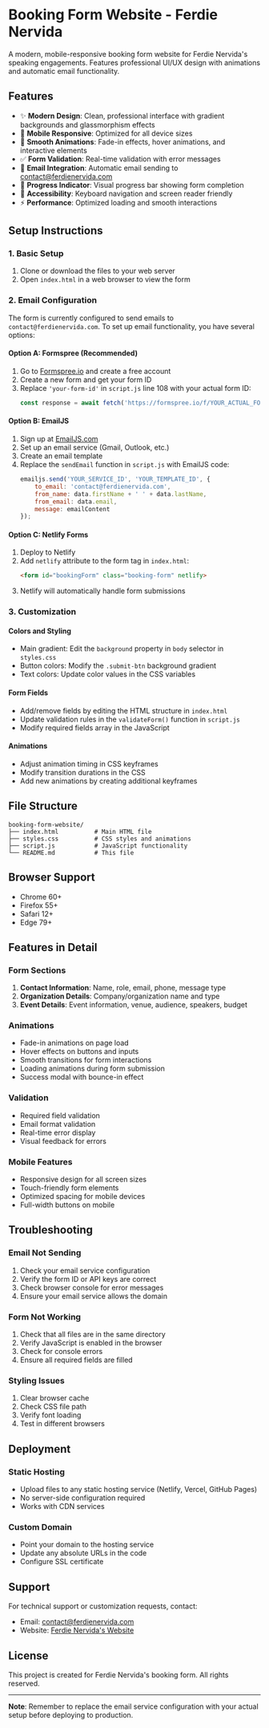 # Booking Form Website - Ferdie Nervida

A modern, mobile-responsive booking form website for Ferdie Nervida's speaking engagements. Features professional UI/UX design with animations and automatic email functionality.

## Features

- ✨ **Modern Design**: Clean, professional interface with gradient backgrounds and glassmorphism effects
- 📱 **Mobile Responsive**: Optimized for all device sizes
- 🎨 **Smooth Animations**: Fade-in effects, hover animations, and interactive elements
- ✅ **Form Validation**: Real-time validation with error messages
- 📧 **Email Integration**: Automatic email sending to contact@ferdienervida.com
- 🔄 **Progress Indicator**: Visual progress bar showing form completion
- 🎯 **Accessibility**: Keyboard navigation and screen reader friendly
- ⚡ **Performance**: Optimized loading and smooth interactions

## Setup Instructions

### 1. Basic Setup
1. Clone or download the files to your web server
2. Open `index.html` in a web browser to view the form

### 2. Email Configuration

The form is currently configured to send emails to `contact@ferdienervida.com`. To set up email functionality, you have several options:

#### Option A: Formspree (Recommended)
1. Go to [Formspree.io](https://formspree.io) and create a free account
2. Create a new form and get your form ID
3. Replace `'your-form-id'` in `script.js` line 108 with your actual form ID:
   ```javascript
   const response = await fetch('https://formspree.io/f/YOUR_ACTUAL_FORM_ID', {
   ```

#### Option B: EmailJS
1. Sign up at [EmailJS.com](https://www.emailjs.com)
2. Set up an email service (Gmail, Outlook, etc.)
3. Create an email template
4. Replace the `sendEmail` function in `script.js` with EmailJS code:
   ```javascript
   emailjs.send('YOUR_SERVICE_ID', 'YOUR_TEMPLATE_ID', {
       to_email: 'contact@ferdienervida.com',
       from_name: data.firstName + ' ' + data.lastName,
       from_email: data.email,
       message: emailContent
   });
   ```

#### Option C: Netlify Forms
1. Deploy to Netlify
2. Add `netlify` attribute to the form tag in `index.html`:
   ```html
   <form id="bookingForm" class="booking-form" netlify>
   ```
3. Netlify will automatically handle form submissions

### 3. Customization

#### Colors and Styling
- Main gradient: Edit the `background` property in `body` selector in `styles.css`
- Button colors: Modify the `.submit-btn` background gradient
- Text colors: Update color values in the CSS variables

#### Form Fields
- Add/remove fields by editing the HTML structure in `index.html`
- Update validation rules in the `validateForm()` function in `script.js`
- Modify required fields array in the JavaScript

#### Animations
- Adjust animation timing in CSS keyframes
- Modify transition durations in the CSS
- Add new animations by creating additional keyframes

## File Structure

```
booking-form-website/
├── index.html          # Main HTML file
├── styles.css          # CSS styles and animations
├── script.js           # JavaScript functionality
└── README.md           # This file
```

## Browser Support

- Chrome 60+
- Firefox 55+
- Safari 12+
- Edge 79+

## Features in Detail

### Form Sections
1. **Contact Information**: Name, role, email, phone, message type
2. **Organization Details**: Company/organization name and type
3. **Event Details**: Event information, venue, audience, speakers, budget

### Animations
- Fade-in animations on page load
- Hover effects on buttons and inputs
- Smooth transitions for form interactions
- Loading animations during form submission
- Success modal with bounce-in effect

### Validation
- Required field validation
- Email format validation
- Real-time error display
- Visual feedback for errors

### Mobile Features
- Responsive design for all screen sizes
- Touch-friendly form elements
- Optimized spacing for mobile devices
- Full-width buttons on mobile

## Troubleshooting

### Email Not Sending
1. Check your email service configuration
2. Verify the form ID or API keys are correct
3. Check browser console for error messages
4. Ensure your email service allows the domain

### Form Not Working
1. Check that all files are in the same directory
2. Verify JavaScript is enabled in the browser
3. Check for console errors
4. Ensure all required fields are filled

### Styling Issues
1. Clear browser cache
2. Check CSS file path
3. Verify font loading
4. Test in different browsers

## Deployment

### Static Hosting
- Upload files to any static hosting service (Netlify, Vercel, GitHub Pages)
- No server-side configuration required
- Works with CDN services

### Custom Domain
- Point your domain to the hosting service
- Update any absolute URLs in the code
- Configure SSL certificate

## Support

For technical support or customization requests, contact:
- Email: contact@ferdienervida.com
- Website: [Ferdie Nervida's Website](https://falcon-ellipsoid-t5ag.squarespace.com)

## License

This project is created for Ferdie Nervida's booking form. All rights reserved.

---

**Note**: Remember to replace the email service configuration with your actual setup before deploying to production. 
